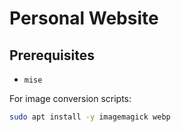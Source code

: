 # Personal Website

<!-- featured images must be 1200x630 -->

## Prerequisites

- `mise`

For image conversion scripts:

```bash
sudo apt install -y imagemagick webp
```
